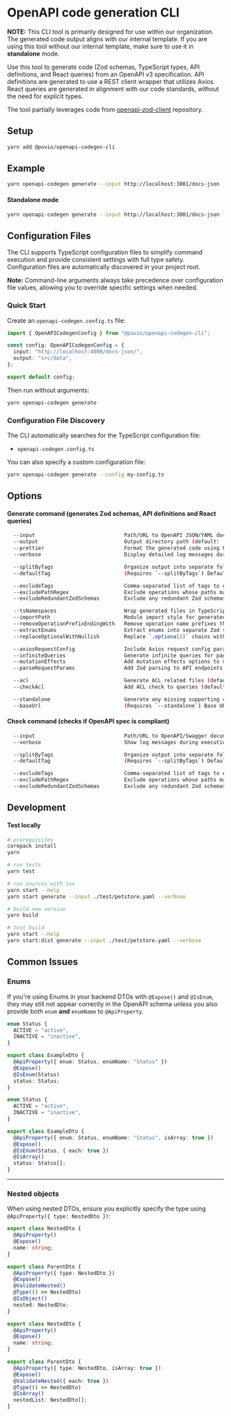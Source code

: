 # OpenAPI code generation CLI

**NOTE:** This CLI tool is primarily designed for use within our organization. The generated code output aligns with our internal template. If you are using this tool without our internal template, make sure to use it in **standalone** mode.

Use this tool to generate code (Zod schemas, TypeScript types, API definitions, and React queries) from an OpenAPI v3 specification. API definitions are generated to use a REST client wrapper that utilizes Axios. React queries are generated in alignment with our code standards, without the need for explicit types.

The tool partially leverages code from [openapi-zod-client](https://github.com/astahmer/openapi-zod-client) repository.

## Setup

```bash
yarn add @povio/openapi-codegen-cli
```

## Example

```bash
yarn openapi-codegen generate --input http://localhost:3001/docs-json
```

#### Standalone mode

```bash
yarn openapi-codegen generate --input http://localhost:3001/docs-json --standalone
```

## Configuration Files

The CLI supports TypeScript configuration files to simplify command execution and provide consistent settings with full type safety. Configuration files are automatically discovered in your project root.

**Note:** Command-line arguments always take precedence over configuration file values, allowing you to override specific settings when needed.

### Quick Start

Create an `openapi-codegen.config.ts` file:

```typescript
import { OpenAPICodegenConfig } from "@povio/openapi-codegen-cli";

const config: OpenAPICodegenConfig = {
  input: "http://localhost:4000/docs-json/",
  output: "src/data",
};

export default config;
```

Then run without arguments:

```bash
yarn openapi-codegen generate
```

### Configuration File Discovery

The CLI automatically searches for the TypeScript configuration file:

- `openapi-codegen.config.ts`

You can also specify a custom configuration file:

```bash
yarn openapi-codegen generate --config my-config.ts
```

## Options

#### Generate command (generates Zod schemas, API definitions and React queries)

```sh
  --input                             Path/URL to OpenAPI JSON/YAML document
  --output                            Output directory path (default: 'output')
  --prettier                          Format the generated code using Prettier (default: true)
  --verbose                           Display detailed log messages during execution (default: false)

  --splitByTags                       Organize output into separate folders based on OpenAPI operation tags (default: true)
  --defaultTag                        (Requires `--splitByTags`) Default tag for shared code across multiple tags (default: 'Common')

  --excludeTags                       Comma-separated list of tags to exclude from generation
  --excludePathRegex                  Exclude operations whose paths match the given regular expression
  --excludeRedundantZodSchemas        Exclude any redundant Zod schemas (default: true)

  --tsNamespaces                      Wrap generated files in TypeScript namespaces (default: true)
  --importPath                        Module import style for generated files (default: 'ts'; options: 'ts' | 'relative' | 'absolute')
  --removeOperationPrefixEndingWith   Remove operation name prefixes that end with the specified string (Default: 'Controller_')
  --extractEnums                      Extract enums into separate Zod schemas (default: true)
  --replaceOptionalWithNullish        Replace `.optional()` chains with `.nullish()` in generated Zod schemas (default: false)

  --axiosRequestConfig                Include Axios request config parameters in query hooks (default: false)
  --infiniteQueries                   Generate infinite queries for paginated API endpoints (default: false)
  --mutationEffects                   Add mutation effects options to mutation hooks (default: true)
  --parseRequestParams                Add Zod parsing to API endpoints (default: true)

  --acl                               Generate ACL related files (default: true)
  --checkAcl                          Add ACL check to queries (default: true)

  --standalone                        Generate any missing supporting classes/types, e.g., REST client class, React Query type extensions, etc. (default: false)
  --baseUrl                           (Requires `--standalone`) Base URL for the REST client; falls back to the OpenAPI spec if not provided
```

#### Check command (checks if OpenAPI spec is compliant)

```sh
  --input                             Path/URL to OpenAPI/Swagger document as JSON/YAML
  --verbose                           Show log messages during execution

  --splitByTags                       Organize output into separate folders based on OpenAPI operation tags (default: true)
  --defaultTag                        (Requires `--splitByTags`) Default tag for shared code across multiple tags (default: 'Common')

  --excludeTags                       Comma-separated list of tags to exclude from generation
  --excludePathRegex                  Exclude operations whose paths match the given regular expression
  --excludeRedundantZodSchemas        Exclude any redundant Zod schemas (default: true)
```

## Development

#### Test locally

```bash
# prerequisites
corepack install
yarn

# run tests
yarn test

# run sources with tsx
yarn start --help
yarn start generate --input ./test/petstore.yaml --verbose

# build new version
yarn build

# test build
yarn start --help
yarn start:dist generate --input ./test/petstore.yaml --verbose
```

## Common Issues

### Enums

If you're using Enums in your backend DTOs with `@Expose()` and `@IsEnum`, they may still not appear correctly in the OpenAPI schema unless you also provide both `enum` **and** `enumName` to `@ApiProperty`.

```ts
enum Status {
  ACTIVE = "active",
  INACTIVE = "inactive",
}

export class ExampleDto {
  @ApiProperty({ enum: Status, enumName: "Status" })
  @Expose()
  @IsEnum(Status)
  status: Status;
}
```

```ts
enum Status {
  ACTIVE = "active",
  INACTIVE = "inactive",
}

export class ExampleDto {
  @ApiProperty({ enum: Status, enumName: "Status", isArray: true })
  @Expose()
  @IsEnum(Status, { each: true })
  @IsArray()
  status: Status[];
}
```

---

### Nested objects

When using nested DTOs, ensure you explicitly specify the type using `@ApiProperty({ type: NestedDto })`:

```ts
export class NestedDto {
  @ApiProperty()
  @Expose()
  name: string;
}

export class ParentDto {
  @ApiProperty({ type: NestedDto })
  @Expose()
  @ValidateNested()
  @Type(() => NestedDto)
  @IsObject()
  nested: NestedDto;
}
```

```ts
export class NestedDto {
  @ApiProperty()
  @Expose()
  name: string;
}

export class ParentDto {
  @ApiProperty({ type: NestedDto, isArray: true })
  @Expose()
  @ValidateNested({ each: true })
  @Type(() => NestedDto)
  @IsArray()
  nestedList: NestedDto[];
}
```
